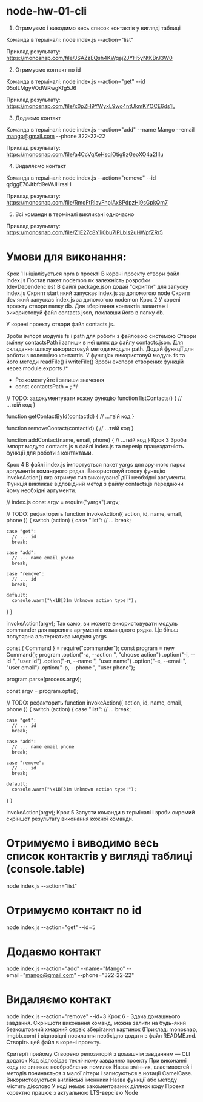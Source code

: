 # node-hw-01-cli

1. Отримуємо і виводимо весь список контактів у вигляді таблиці

Команда в терміналі: node index.js --action="list"

Приклад результату: https://monosnap.com/file/JSAZzEQsh4KWgaj2JYH5yNtKBrJ3W0

2. Отримуємо контакт по id

Команда в терміналі: node index.js --action="get" --id 05olLMgyVQdWRwgKfg5J6

Приклад результату: https://monosnap.com/file/x0pZH9YWyxL9wo4ntUkmKYOCE6ds1L

3. Додаємо контакт

Команда в терміналі: node index.js --action="add" --name Mango --email mango@gmail.com --phone 322-22-22

Приклад результату: https://monosnap.com/file/a4CcVqXeHsqIOtig9zGeoXO4a2IIIu

4. Видаляємо контакт

Команда в терміналі: node index.js --action="remove" --id qdggE76Jtbfd9eWJHrssH

Приклад результату: https://monosnap.com/file/RmoFtRIavFhpjAx8PdpzHj9sGpkQm7

5. Всі команди в терміналі викликані одночасно

Приклад результату: https://monosnap.com/file/Z1E27c8Y1i0bu7lPLbIs2uHWpfZRr5

# Умови для виконання:

Крок 1
Ініціалізується npm в проекті
В корені проекту створи файл index.js
Постав пакет nodemon як залежність розробки (devDependencies)
В файлі package.json додай "скрипти" для запуску index.js
Скрипт start який запускає index.js за допомогою node
Скрипт dev який запускає index.js за допомогою nodemon
Крок 2
У корені проекту створи папку db. Для зберігання контактів завантаж і використовуй файл contacts.json, поклавши його в папку db.

У корені проекту створи файл contacts.js.

Зроби імпорт модулів fs і path для роботи з файловою системою
Створи змінну contactsPath і запиши в неї шлях до файлу contacts.json. Для складання шляху використовуй методи модуля path.
Додай функції для роботи з колекцією контактів. У функціях використовуй модуль fs та його методи readFile() і writeFile()
Зроби експорт створених функцій через module.exports
/\*

- Розкоментуйте і запиши значення
- const contactsPath = ;
  \*/

// TODO: задокументувати кожну функцію
function listContacts() {
// ...твій код
}

function getContactById(contactId) {
// ...твій код
}

function removeContact(contactId) {
// ...твій код
}

function addContact(name, email, phone) {
// ...твій код
}
Крок 3
Зроби імпорт модуля contacts.js в файлі index.js та перевір працездатність функції для роботи з контактами.

Крок 4
В файлі index.js імпортується пакет yargs для зручного парса аргументів командного рядка. Використовуй готову функцію invokeAction() яка отримує тип виконуваної дії і необхідні аргументи. Функція викликає відповідний метод з файлу contacts.js передаючи йому необхідні аргументи.

// index.js
const argv = require("yargs").argv;

// TODO: рефакторить
function invokeAction({ action, id, name, email, phone }) {
switch (action) {
case "list":
// ...
break;

    case "get":
      // ... id
      break;

    case "add":
      // ... name email phone
      break;

    case "remove":
      // ... id
      break;

    default:
      console.warn("\x1B[31m Unknown action type!");

}
}

invokeAction(argv);
Так само, ви можете використовувати модуль commander для парсинга аргументів командного рядка. Це більш популярна альтернатива модуля yargs

const { Command } = require("commander");
const program = new Command();
program
.option("-a, --action <type>", "choose action")
.option("-i, --id <type>", "user id")
.option("-n, --name <type>", "user name")
.option("-e, --email <type>", "user email")
.option("-p, --phone <type>", "user phone");

program.parse(process.argv);

const argv = program.opts();

// TODO: рефакторить
function invokeAction({ action, id, name, email, phone }) {
switch (action) {
case "list":
// ...
break;

    case "get":
      // ... id
      break;

    case "add":
      // ... name email phone
      break;

    case "remove":
      // ... id
      break;

    default:
      console.warn("\x1B[31m Unknown action type!");

}
}

invokeAction(argv);
Крок 5
Запусти команди в терміналі і зроби окремий скріншот результату виконання кожної команди.

# Отримуємо і виводимо весь список контактів у вигляді таблиці (console.table)

node index.js --action="list"

# Отримуємо контакт по id

node index.js --action="get" --id=5

# Додаємо контакт

node index.js --action="add" --name="Mango" --email="mango@gmail.com" --phone="322-22-22"

# Видаляємо контакт

node index.js --action="remove" --id=3
Крок 6 - Здача домашнього завдання.
Скріншоти виконання команд, можна залити на будь-який безкоштовний хмарний сервіс зберігання картинок (Приклад: monosnap, imgbb.com) і відповідні посилання необхідно додати в файл README.md. Створіть цей файл в корені проекту.

Критерії прийому
Створено репозиторій з домашнім завданням — CLI додаток
Код відповідає технічному завданню проекту
При виконанні коду не виникає необроблених помилок
Назва змінних, властивостей і методів починається з малої літери і записуються в нотації CamelCase. Використовуються англійські іменники
Назва функції або методу містить дієслово
У коді немає закоментованих ділянок коду
Проект коректно працює з актуальною LTS-версією Node
